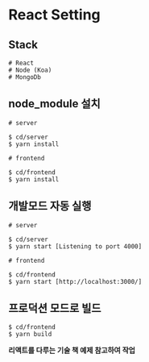 # React Setting

## Stack
```
# React
# Node (Koa)
# MongoDb
```

## node_module 설치

```
# server

$ cd/server
$ yarn install

# frontend

$ cd/frontend
$ yarn install
```

## 개발모드 자동 실행

```
# server

$ cd/server
$ yarn start [Listening to port 4000]

# frontend

$ cd/frontend
$ yarn start [http://localhost:3000/]
```

## 프로덕션 모드로 빌드
```
$ cd/frontend
$ yarn build
```

**리액트를 다루는 기술 책 예제 참고하여 작업**